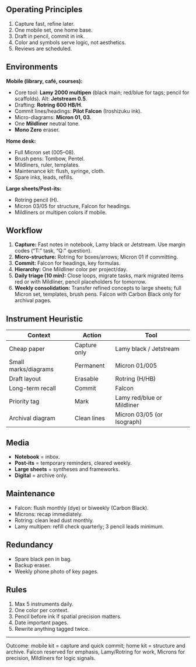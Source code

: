 
## Operating Principles

1. Capture fast, refine later.
2. One mobile set, one home base.
3. Draft in pencil, commit in ink.
4. Color and symbols serve logic, not aesthetics.
5. Reviews are scheduled.

## Environments

**Mobile (library, café, courses):**

* Core tool: **Lamy 2000 multipen** (black main; red/blue for tags; pencil for scaffolds). Alt: **Jetstream 0.5**.
* Drafting: **Rotring 600 HB/H**.
* Commit lines/headings: **Pilot Falcon** (Iroshizuku ink).
* Micro-diagrams: **Micron 01, 03**.
* One **Mildliner** neutral tone.
* **Mono Zero** eraser.

**Home desk:**

* Full Micron set (005–08).
* Brush pens: Tombow, Pentel.
* Mildliners, ruler, templates.
* Maintenance kit: flush, syringe, cloth.
* Spare inks, leads, refills.

**Large sheets/Post-its:**

* Rotring pencil (H).
* Micron 03/05 for structure, Falcon for headings.
* Mildliners or multipen colors if mobile.

## Workflow

1. **Capture:** Fast notes in notebook, Lamy black or Jetstream. Use margin codes (“T:” task, “Q:” question).
2. **Micro-structure:** Rotring for boxes/arrows; Micron 01 if committing.
3. **Commit:** Falcon for headings, key formulas.
4. **Hierarchy:** One Mildliner color per project/day.
5. **Daily triage (10 min):** Close loops, migrate tasks, mark migrated items red or with Mildliner, pencil placeholders for tomorrow.
6. **Weekly consolidation:** Transfer refined concepts to large sheets; full Micron set, templates, brush pens. Falcon with Carbon Black only for archival pages.

## Instrument Heuristic

| Context              | Action       | Tool                       |
| -------------------- | ------------ | -------------------------- |
| Cheap paper          | Capture only | Lamy black / Jetstream     |
| Small marks/diagrams | Permanent    | Micron 01/005              |
| Draft layout         | Erasable     | Rotring (H/HB)             |
| Long-term recall     | Commit       | Falcon                     |
| Priority tag         | Mark         | Lamy red/blue or Mildliner |
| Archival diagram     | Clean lines  | Micron 03/05 (or Isograph) |

## Media

* **Notebook** = inbox.
* **Post-its** = temporary reminders, cleared weekly.
* **Large sheets** = syntheses and frameworks.
* **Digital** = archive only.

## Maintenance

* Falcon: flush monthly (dye) or biweekly (Carbon Black).
* Microns: recap immediately.
* Rotring: clean lead dust monthly.
* Lamy multipen: refill check quarterly; 3 pencil leads minimum.

## Redundancy

* Spare black pen in bag.
* Backup eraser.
* Weekly phone photo of key pages.

## Rules

1. Max 5 instruments daily.
2. One color per context.
3. Pencil before ink if spatial precision matters.
4. Date important pages.
5. Rewrite anything tagged twice.

---

Outcome: mobile kit = capture and quick commit; home kit = structure and archive. Falcon reserved for emphasis, Lamy/Rotring for work, Microns for precision, Mildliners for logic signals.
